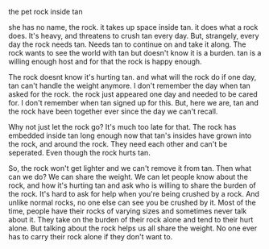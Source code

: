 the pet rock inside tan

she has no name, the rock. it takes up space inside tan. it does what a rock does. It's heavy, and threatens to crush tan every day. But, strangely, every day the rock needs tan. Needs tan to continue on and take it along. The rock wants to see the world with tan but doesn't know it is a burden. tan is a willing enough host and for that the rock is happy enough. 

The rock doesnt know it's hurting tan. and what will the rock do if one day, tan can't handle the weight anymore. I don't remember the day when tan asked for the rock. the rock just appeared one day and needed to be cared for. I don't remember when tan signed up for this. But, here we are, tan and the rock have been together ever since the day we can't recall. 

Why not just let the rock go? It's much too late for that. The rock has embedded inside tan long enough now that tan's insides have grown into the rock, and around the rock. They need each other and can't be seperated. Even though the rock hurts tan. 

So, the rock won't get lighter and we can't remove it from tan. Then what can we do? We can share the weight. We can let people know about the rock, and how it's hurting tan and ask who is willing to share the burden of the rock. It's hard to ask for help when you're being crushed by a rock. And unlike normal rocks, no one else can see you be crushed by it. Most of the time, people have their rocks of varying sizes and sometimes never talk about it. They take on the burden of their rock alone and tend to their hurt alone. But talking about the rock helps us all share the weight. No one ever has to carry their rock alone if they don't want to. 
